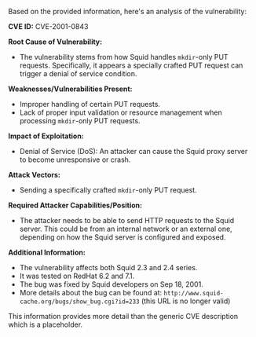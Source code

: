 Based on the provided information, here's an analysis of the vulnerability:

**CVE ID:** CVE-2001-0843

**Root Cause of Vulnerability:**
- The vulnerability stems from how Squid handles `mkdir`-only PUT requests. Specifically, it appears a specially crafted PUT request can trigger a denial of service condition.

**Weaknesses/Vulnerabilities Present:**
- Improper handling of certain PUT requests.
- Lack of proper input validation or resource management when processing `mkdir`-only PUT requests.

**Impact of Exploitation:**
- Denial of Service (DoS): An attacker can cause the Squid proxy server to become unresponsive or crash.

**Attack Vectors:**
- Sending a specifically crafted `mkdir`-only PUT request.

**Required Attacker Capabilities/Position:**
- The attacker needs to be able to send HTTP requests to the Squid server. This could be from an internal network or an external one, depending on how the Squid server is configured and exposed.

**Additional Information:**

*   The vulnerability affects both Squid 2.3 and 2.4 series.
*   It was tested on RedHat 6.2 and 7.1.
*   The bug was fixed by Squid developers on Sep 18, 2001.
*   More details about the bug can be found at: `http://www.squid-cache.org/bugs/show_bug.cgi?id=233` (this URL is no longer valid)

This information provides more detail than the generic CVE description which is a placeholder.